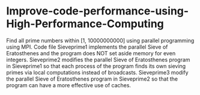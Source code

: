 # Improve-code-performance-using-High-Performance-Computing
Find all prime numbers within [1, 10000000000] using parallel programming using MPI. Code file Sieveprime1 implements the parallel Sieve of Eratosthenes and the program does NOT set aside memory for even integers. Sieveprime2 modifies the parallel Sieve of Eratosthenes program in Sieveprime1 so that each process of the program finds its own sieving primes via local computations instead of broadcasts. Sieveprime3 modify the parallel Sieve of Eratosthenes program in Sieveprime2 so that the program can have a more effective use of caches.
